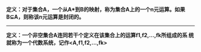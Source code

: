 **定义：对于集合A，一个从A\*到B的映射，称为集合A上的一个n元运算。如果B⊆A，则称该n元运算是封闭的。**

---

**定义：一个非空集合A连同若干个定义在该集合上的运算f1,f2,…,fk所组成的系
统就称为一个代数系统，记作<A,f1,f2,…,fk>**
